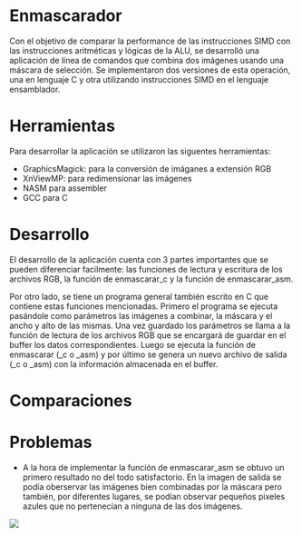 # Enmascarador

Con el objetivo de comparar la performance de las instrucciones SIMD con las instrucciones aritméticas y lógicas de la ALU, se desarrolló una aplicación de línea de comandos que combina dos imágenes usando una máscara de selección. Se implementaron dos versiones de esta operación, una en lenguaje C y otra utilizando instrucciones SIMD en el lenguaje ensamblador.

# Herramientas

Para desarrollar la aplicación se utilizaron las siguentes herramientas:
- GraphicsMagick: para la conversión de imáganes a extensión RGB
- XnViewMP: para redimensionar las imágenes
- NASM para assembler
- GCC para C

# Desarrollo

El desarrollo de la aplicación cuenta con 3 partes importantes que se pueden diferenciar facilmente: las funciones de lectura y escritura de los archivos RGB, la función de enmascarar_c y la función de enmascarar_asm.

Por otro lado, se tiene un programa general también escrito en C que contiene estas funciones mencionadas. Primero el programa se ejecuta pasándole como parámetros las imágenes a combinar, la máscara y el ancho y alto de las mismas. Una vez guardado los parámetros se llama a la función de lectura de los archivos RGB que se encargará de guardar en el buffer los datos correspondientes. Luego se ejecuta la función de enmascarar (_c o _asm) y por último se genera un nuevo archivo de salida (_c o _asm) con la información almacenada en el buffer.

# Comparaciones


# Problemas

- A la hora de implementar la función de enmascarar_asm se obtuvo un primero resultado no del todo satisfactorio. En la imagen de salida se podía oberservar las imágenes bien combinadas por la máscara pero también, por diferentes lugares, se podían observar pequeños pixeles azules que no pertenecían a ninguna de las dos imágenes.

![](https://raw.githubusercontent.com/gustavoecruz/TP2-OrgaII/tree/main/Imágenes%20de%20problema/salida_asm.PNG)